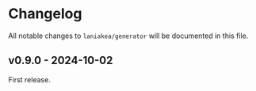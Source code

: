 # Changelog

All notable changes to `laniakea/generator` will be documented in this file.

## v0.9.0 - 2024-10-02

First release.
